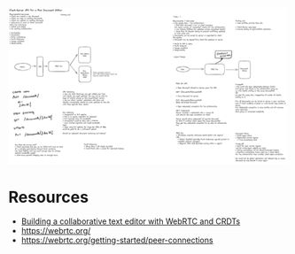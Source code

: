 ![Client-Server API for Rich Text Editor](/assets/blog/engineering/system-design/client-server-api-rich-text-editor.png)

# Resources
* [Building a collaborative text editor with WebRTC and CRDTs](https://www.youtube.com/watch?v=hy0ePbpna5Y)
* https://webrtc.org/
* https://webrtc.org/getting-started/peer-connections